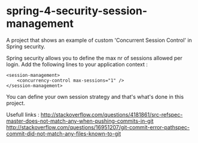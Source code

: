 # spring-4-security-session-management

A project that shows an example of custom 'Concurrent Session Control' in Spring security. 

Spring security allows you to define the max nr of sessions allowed per login.
Add the following lines to your application context :

```
<session-management>
	<concurrency-control max-sessions="1" />
</session-management>
```

You can define your own session strategy and that's what's done in this project. 

Usefull links :
http://stackoverflow.com/questions/4181861/src-refspec-master-does-not-match-any-when-pushing-commits-in-git
http://stackoverflow.com/questions/16951207/git-commit-error-pathspec-commit-did-not-match-any-files-known-to-git
